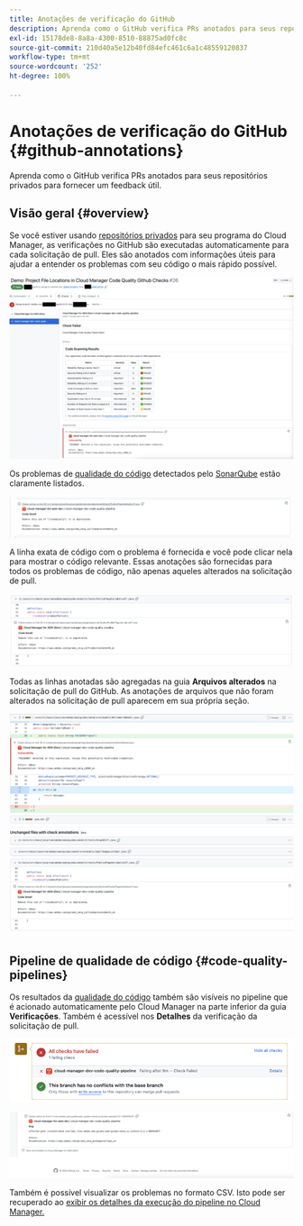 ```yaml
---
title: Anotações de verificação do GitHub
description: Aprenda como o GitHub verifica PRs anotados para seus repositórios privados para fornecer um feedback útil.
exl-id: 15178de8-8a8a-4300-8510-88875ad0fc8c
source-git-commit: 210d40a5e12b40fd84efc461c6a1c48559120837
workflow-type: tm+mt
source-wordcount: '252'
ht-degree: 100%

---
```



# Anotações de verificação do GitHub {#github-annotations}

Aprenda como o GitHub verifica PRs anotados para seus repositórios privados para fornecer um feedback útil.

## Visão geral {#overview}

Se você estiver usando [repositórios privados](private-repositories.md) para seu programa do Cloud Manager, as verificações no GitHub são executadas automaticamente para cada solicitação de pull. Eles são anotados com informações úteis para ajudar a entender os problemas com seu código o mais rápido possível.

![Exemplo de anotações de verificação do GitHub](assets/github-check-annotations.png)

Os problemas de [qualidade do código](/help/using/code-quality-testing.md) detectados pelo [SonarQube](/help/using/custom-code-quality-rules.md) estão claramente listados.

![Exemplo de anotação de problema de código](assets/github-check-annotations-example.png)

A linha exata de código com o problema é fornecida e você pode clicar nela para mostrar o código relevante. Essas anotações são fornecidas para todos os problemas de código, não apenas aqueles alterados na solicitação de pull.

![Exemplo de anotação de problema de código](assets/github-check-annotations-example-code.png)

Todas as linhas anotadas são agregadas na guia **Arquivos alterados** na solicitação de pull do GitHub. As anotações de arquivos que não foram alterados na solicitação de pull aparecem em sua própria seção.

![Exemplo de anotações na guia de arquivos alterados](assets/github-check-annotations-files-changed.png)

## Pipeline de qualidade de código {#code-quality-pipelines}

Os resultados da [qualidade do código](/help/using/code-quality-testing.md) também são visíveis no pipeline que é acionado automaticamente pelo Cloud Manager na parte inferior da guia **Verificações**. Também é acessível nos **Detalhes** da verificação da solicitação de pull.

![Exemplo de anotações](assets/github-check-annotations-code-quality.png)

![Exemplo de anotações](assets/github-check-annotations-code-quality-2.png)

Também é possível visualizar os problemas no formato CSV. Isto pode ser recuperado ao [exibir os detalhes da execução do pipeline no Cloud Manager.](/help/using/managing-pipelines.md)
